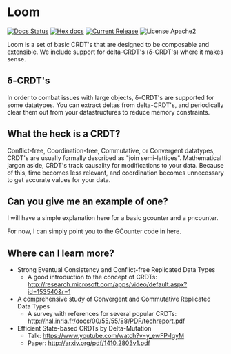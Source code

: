 Loom
========
[![Docs Status](http://inch-ci.org/github/asonge/loom.svg?branch=master)](http://inch-ci.org/github/asonge/loom)
[![Hex docs](http://img.shields.io/badge/hex.pm-docs-green.svg)](https://hexdocs.pm/loom)
[![Current Release](https://img.shields.io/hexpm/v/loom.svg)](https://hex.pm/packages/loom)
![License Apache2](https://img.shields.io/hexpm/l/loom.svg)

Loom is a set of basic CRDT's that are designed to be composable and extensible.
We include support for delta-CRDT's (δ-CRDT's) where it makes sense.

## δ-CRDT's ##

In order to combat issues with large objects, δ-CRDT's are supported for some
datatypes. You can extract deltas from delta-CRDT's, and periodically clear them
out from your datastructures to reduce memory constraints.

## What the heck is a CRDT? ##
Conflict-free, Coordination-free, Commutative, or Convergent datatypes, CRDT's
are usually formally described as "join semi-lattices". Mathematical jargon
aside, CRDT's track causality for modifications to your data. Because of this,
time becomes less relevant, and coordination becomes unnecessary to get accurate
values for your data.

## Can you give me an example of one? ##
I will have a simple explanation here for a basic gcounter and a pncounter.

For now, I can simply point you to the GCounter code in here.

## Where can I learn more? ##
*   Strong Eventual Consistency and Conflict-free Replicated Data Types
    *   A good introduction to the concept of CRDTs: http://research.microsoft.com/apps/video/default.aspx?id=153540&r=1
*   A comprehensive study of Convergent and Commutative Replicated Data Types
    *   A survey with references for several popular CRDTs: http://hal.inria.fr/docs/00/55/55/88/PDF/techreport.pdf
*   Efficient State-based CRDTs by Delta-Mutation
    *   Talk: https://www.youtube.com/watch?v=y_ewFP-lgyM
    *   Paper: http://arxiv.org/pdf/1410.2803v1.pdf
